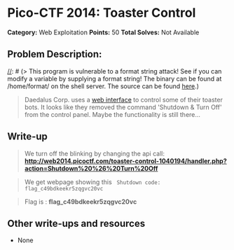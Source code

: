 # Pico-CTF 2014: Toaster Control

**Category:** Web Exploitation
**Points:** 50
**Total Solves:** Not Available
## Problem Description:

[//]: # (> This program is vulnerable to a format string attack! See if you can modify a variable by supplying a format string! The binary can be found at /home/format/ on the shell server. The source can be found [here](format.c).)
> Daedalus Corp. uses a [web interface](http://web2014.picoctf.com/toaster-control-1040194/) to control some of their toaster bots. It looks like they removed the command 'Shutdown & Turn Off' from the control panel. Maybe the functionality is still there... 

## Write-up
[//]: # (> Your write up goes here.)
> We turn off the blinking by changing the api call: **http://web2014.picoctf.com/toaster-control-1040194/handler.php?action=Shutdown%20%26%20Turn%20Off**

> We get webpage showing this ` Shutdown code: flag_c49bdkeekr5zqgvc20vc`

> Flag is : **flag_c49bdkeekr5zqgvc20vc**

## Other write-ups and resources

* None
